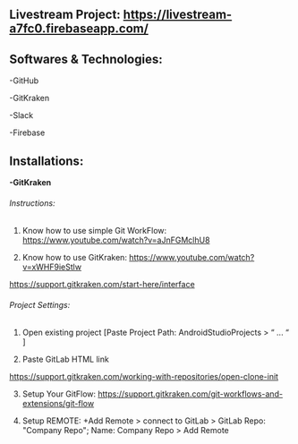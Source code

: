 Livestream Project: https://livestream-a7fc0.firebaseapp.com/
--------------
## Softwares & Technologies:

-GitHub

-GitKraken

-Slack

-Firebase

## Installations:

**-GitKraken**

###### Instructions:

1. Know how to use simple Git WorkFlow:
https://www.youtube.com/watch?v=aJnFGMclhU8

2. Know how to use GitKraken:
https://www.youtube.com/watch?v=xWHF9ieStlw

https://support.gitkraken.com/start-here/interface

###### Project Settings:

1. Open existing project [Paste Project Path: AndroidStudioProjects > “ ...  “ ]

2. Paste GitLab HTML link

https://support.gitkraken.com/working-with-repositories/open-clone-init

3. Setup Your GitFlow:
https://support.gitkraken.com/git-workflows-and-extensions/git-flow

4. Setup REMOTE:
+Add Remote > connect to GitLab > GitLab Repo: "Company Repo"; Name: Company Repo > Add Remote
